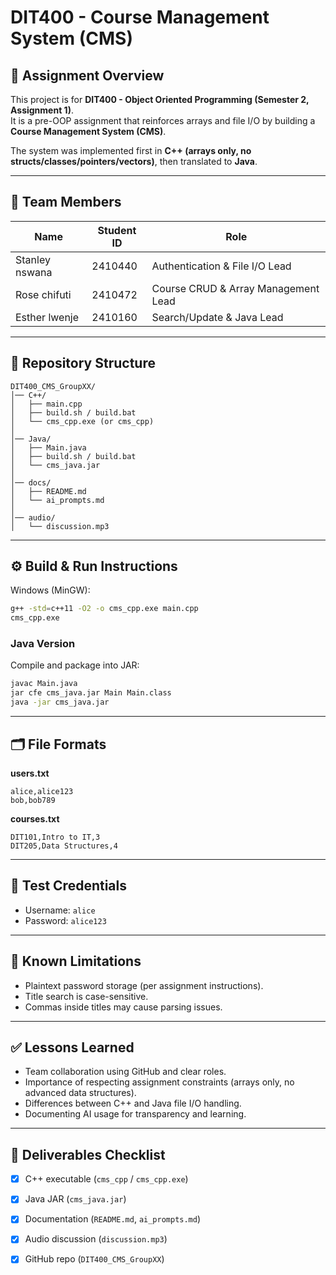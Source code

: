 # DIT400 - Course Management System (CMS)

## 📌 Assignment Overview
This project is for **DIT400 - Object Oriented Programming (Semester 2, Assignment 1)**.  
It is a pre-OOP assignment that reinforces arrays and file I/O by building a **Course Management System (CMS)**.

The system was implemented first in **C++ (arrays only, no structs/classes/pointers/vectors)**, then translated to **Java**.

---

## 👥 Team Members
| Name              | Student ID | Role |
|-------------------|------------|------|
| Stanley nswana        | 2410440     | Authentication & File I/O Lead |
| Rose chifuti         | 2410472    | Course CRUD & Array Management Lead |
| Esther lwenje        | 2410160    | Search/Update & Java Lead |

---

## 📂 Repository Structure
```
DIT400_CMS_GroupXX/
│── C++/
│   ├── main.cpp
│   ├── build.sh / build.bat
│   └── cms_cpp.exe (or cms_cpp)
│
│── Java/
│   ├── Main.java
│   ├── build.sh / build.bat
│   └── cms_java.jar
│
│── docs/
│   ├── README.md
│   └── ai_prompts.md
│
│── audio/
│   └── discussion.mp3
```
---

## ⚙️ Build & Run Instructions


Windows (MinGW):
```bash
g++ -std=c++11 -O2 -o cms_cpp.exe main.cpp
cms_cpp.exe
```

### Java Version
Compile and package into JAR:
```bash
javac Main.java
jar cfe cms_java.jar Main Main.class
java -jar cms_java.jar
```

---

## 🗂 File Formats

**users.txt**
```
alice,alice123
bob,bob789
```

**courses.txt**
```
DIT101,Intro to IT,3
DIT205,Data Structures,4
```

---

## 🔑 Test Credentials
- Username: `alice`  
- Password: `alice123`  

---

## 📝 Known Limitations
- Plaintext password storage (per assignment instructions).
- Title search is case-sensitive.
- Commas inside titles may cause parsing issues.

---

## ✅ Lessons Learned
- Team collaboration using GitHub and clear roles.
- Importance of respecting assignment constraints (arrays only, no advanced data structures).
- Differences between C++ and Java file I/O handling.
- Documenting AI usage for transparency and learning.

---

## 📌 Deliverables Checklist
- [x] C++ executable (`cms_cpp` / `cms_cpp.exe`)  
- [x] Java JAR (`cms_java.jar`)  
- [x] Documentation (`README.md`, `ai_prompts.md`)  
- [x] Audio discussion (`discussion.mp3`)  
- [x] GitHub repo (`DIT400_CMS_GroupXX`)  
 

